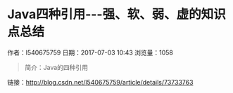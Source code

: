 # Java四种引用---强、软、弱、虚的知识点总结
作者：l540675759
日期：2017-07-03 10:43
浏览量：1058
> 简介：Java的四种引用

 链接：http://blog.csdn.net/l540675759/article/details/73733763
